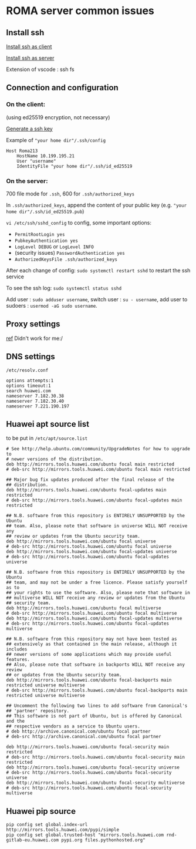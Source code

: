 # ROMA server common issues
## Install ssh
[Install ssh as client](https://code.visualstudio.com/docs/remote/troubleshooting#_installing-a-supported-ssh-client)

[Install ssh as server](https://code.visualstudio.com/docs/remote/troubleshooting#_installing-a-supported-ssh-server)

Extension of vscode : ssh fs
## Connection and configuration

### On the client:

(using ed25519 encryption, not necessary)

[Generate a ssh key](https://docs.github.com/en/authentication/connecting-to-github-with-ssh/generating-a-new-ssh-key-and-adding-it-to-the-ssh-agent)

Example of `"your home dir"/.ssh/config`
```
Host Roma213
    HostName 10.199.195.21
    User "username"
    IdentityFile "your home dir"/.ssh/id_ed25519
```

### On the server:

700 file mode for `.ssh`, 600 for `.ssh/authorized_keys`

In `.ssh/authorized_keys`, append the content of your public key (e.g. `"your home dir"/.ssh/id_ed25519.pub`)

`vi /etc/ssh/sshd_config` to config, some important options:
- `PermitRootLogin yes`
- `PubkeyAuthentication yes`
- `LogLevel DEBUG` or `LogLevel INFO`
- (security issues) `PasswordAuthentication yes`
- `AuthorizedKeysFile .ssh/authorized_keys`

After each change of config: `sudo systemctl restart sshd` to restart the ssh service

To see the ssh log: `sudo systemctl status sshd`

Add user : `sudo adduser username`, switch user : `su - username`, add user to sudoers : `usermod -aG sudo username`.

## Proxy settings

[ref](https://3ms.huawei.com/hi/group/3942456/wiki_6984538.html)
Didn't work for me:/

## DNS settings

`/etc/resolv.conf`

```
options attempts:1
options timeout:1
search huawei.com
nameserver 7.182.30.38
nameserver 7.182.30.40
nameserver 7.221.190.197
```

## Huawei apt source list

to be put in `/etc/apt/source.list`

```
# See http://help.ubuntu.com/community/UpgradeNotes for how to upgrade to
# newer versions of the distribution.
deb http://mirrors.tools.huawei.com/ubuntu focal main restricted
# deb-src http://mirrors.tools.huawei.com/ubuntu focal main restricted

## Major bug fix updates produced after the final release of the
## distribution.
deb http://mirrors.tools.huawei.com/ubuntu focal-updates main restricted
# deb-src http://mirrors.tools.huawei.com/ubuntu focal-updates main restricted

## N.B. software from this repository is ENTIRELY UNSUPPORTED by the Ubuntu
## team. Also, please note that software in universe WILL NOT receive any
## review or updates from the Ubuntu security team.
deb http://mirrors.tools.huawei.com/ubuntu focal universe
# deb-src http://mirrors.tools.huawei.com/ubuntu focal universe
deb http://mirrors.tools.huawei.com/ubuntu focal-updates universe
# deb-src http://mirrors.tools.huawei.com/ubuntu focal-updates universe

## N.B. software from this repository is ENTIRELY UNSUPPORTED by the Ubuntu
## team, and may not be under a free licence. Please satisfy yourself as to
## your rights to use the software. Also, please note that software in
## multiverse WILL NOT receive any review or updates from the Ubuntu
## security team.
deb http://mirrors.tools.huawei.com/ubuntu focal multiverse
# deb-src http://mirrors.tools.huawei.com/ubuntu focal multiverse
deb http://mirrors.tools.huawei.com/ubuntu focal-updates multiverse
# deb-src http://mirrors.tools.huawei.com/ubuntu focal-updates multiverse

## N.B. software from this repository may not have been tested as
## extensively as that contained in the main release, although it includes
## newer versions of some applications which may provide useful features.
## Also, please note that software in backports WILL NOT receive any review
## or updates from the Ubuntu security team.
deb http://mirrors.tools.huawei.com/ubuntu focal-backports main restricted universe multiverse
# deb-src http://mirrors.tools.huawei.com/ubuntu focal-backports main restricted universe multiverse

## Uncomment the following two lines to add software from Canonical's
## 'partner' repository.
## This software is not part of Ubuntu, but is offered by Canonical and the
## respective vendors as a service to Ubuntu users.
# deb http://archive.canonical.com/ubuntu focal partner
# deb-src http://archive.canonical.com/ubuntu focal partner

deb http://mirrors.tools.huawei.com/ubuntu focal-security main restricted
# deb-src http://mirrors.tools.huawei.com/ubuntu focal-security main restricted
deb http://mirrors.tools.huawei.com/ubuntu focal-security universe
# deb-src http://mirrors.tools.huawei.com/ubuntu focal-security universe
deb http://mirrors.tools.huawei.com/ubuntu focal-security multiverse
# deb-src http://mirrors.tools.huawei.com/ubuntu focal-security multiverse
```

## Huawei pip source
```
pip config set global.index-url http://mirrors.tools.huawei.com/pypi/simple
pip config set global.trusted-host "mirrors.tools.huawei.com rnd-gitlab-eu.huawei.com pypi.org files.pythonhosted.org"
```